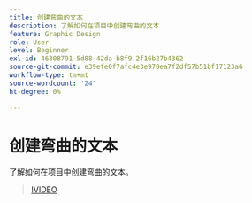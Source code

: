 ```yaml
---
title: 创建弯曲的文本
description: 了解如何在项目中创建弯曲的文本
feature: Graphic Design
role: User
level: Beginner
exl-id: 46308791-5d88-42da-b8f9-2f16b27b4362
source-git-commit: e39efe0f7afc4e3e970ea7f2df57b51bf17123a6
workflow-type: tm+mt
source-wordcount: '24'
ht-degree: 0%

---
```


# 创建弯曲的文本

了解如何在项目中创建弯曲的文本。

>[!VIDEO](https://video.tv.adobe.com/v/3420224?quality=12&learn=on&hidetitle=true)
